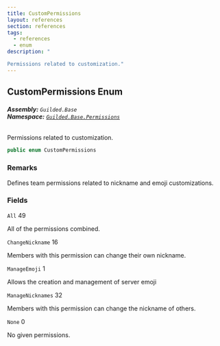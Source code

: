 ```yaml
---
title: CustomPermissions
layout: references
section: references
tags:
  - references
  - enum
description: "

Permissions related to customization."
---
```


## CustomPermissions Enum
###### **Assembly:** `Guilded.Base`<br/>**Namespace:** [`Guilded.Base.Permissions`](Guilded.Base.Permissions.md 'Guilded.Base.Permissions')

Permissions related to customization.

```csharp
public enum CustomPermissions
```

### Remarks
  
Defines team permissions related to nickname and emoji customizations.
### Fields

<a name='Guilded.Base.Permissions.CustomPermissions.All'></a>

`All` 49

All of the permissions combined.

<a name='Guilded.Base.Permissions.CustomPermissions.ChangeNickname'></a>

`ChangeNickname` 16

Members with this permission can change their own nickname.

<a name='Guilded.Base.Permissions.CustomPermissions.ManageEmoji'></a>

`ManageEmoji` 1

Allows the creation and management of server emoji

<a name='Guilded.Base.Permissions.CustomPermissions.ManageNicknames'></a>

`ManageNicknames` 32

Members with this permission can change the nickname of others.

<a name='Guilded.Base.Permissions.CustomPermissions.None'></a>

`None` 0

No given permissions.